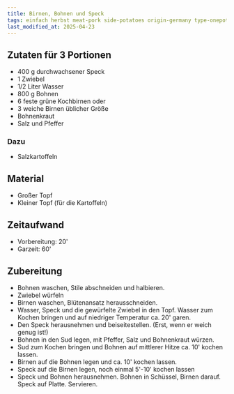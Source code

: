 ```yaml
---
title: Birnen, Bohnen und Speck
tags: einfach herbst meat-pork side-potatoes origin-germany type-onepot obst
last_modified_at: 2025-04-23
---
```

## Zutaten für 3 Portionen
* 400 g durchwachsener Speck
* 1 Zwiebel
* 1/2 Liter Wasser
* 800 g Bohnen
* 6 feste grüne Kochbirnen oder
* 3 weiche Birnen üblicher Größe
* Bohnenkraut
* Salz und Pfeffer

### Dazu
* Salzkartoffeln

## Material
* Großer Topf
* Kleiner Topf (für die Kartoffeln)

## Zeitaufwand
* Vorbereitung: 20'
* Garzeit: 60'

## Zubereitung
* Bohnen waschen, Stile abschneiden und halbieren.
* Zwiebel würfeln
* Birnen waschen, Blütenansatz herausschneiden.
* Wasser, Speck und die gewürfelte Zwiebel in den Topf. Wasser zum Kochen bringen und auf niedriger Temperatur ca. 20' garen.
* Den Speck herausnehmen und beiseitestellen. (Erst, wenn er weich genug ist!)
* Bohnen in den Sud legen, mit Pfeffer, Salz und Bohnenkraut würzen.
* Sud zum Kochen bringen und Bohnen auf mittlerer Hitze ca. 10' kochen lassen.
* Birnen auf die Bohnen legen und ca. 10' kochen lassen.
* Speck auf die Birnen legen, noch einmal 5'-10' kochen lassen
* Speck und Bohnen herausnehmen. Bohnen in Schüssel, Birnen darauf. Speck auf Platte. Servieren.

